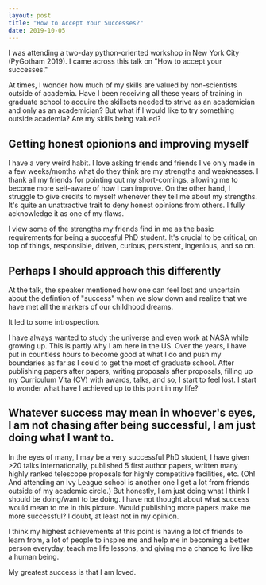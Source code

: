 ```yaml
---
layout: post
title: "How to Accept Your Successes?"
date: 2019-10-05
---
```


I was attending a two-day python-oriented workshop in New York City (PyGotham 2019). I came across this talk on "How to accept your successes."

At times, I wonder how much of my skills are valued by non-scientists outside of academia. Have I been receiving all these years of training in graduate school to acquire the skillsets needed to strive as an academician and only as an academician? But what if I would like to try something outside academia? Are my skills being valued? 

## Getting honest opionions and improving myself
I have a very weird habit. I love asking friends and friends I've only made in a few weeks/months what do they think are my strengths and weaknesses. I thank all my friends for pointing out my short-comings, allowing me to become more self-aware of how I can improve. On the other hand, I struggle to give credits to myself whenever they tell me about my strengths. It's quite an unattractive trait to deny honest opinions from others. I fully acknowledge it as one of my flaws. 

I view some of the strengths my friends find in me as the basic requirements for being a succesful PhD student. It's crucial to be critical, on top of things, responsible, driven, curious, persistent, ingenious, and so on. 

## Perhaps I should approach this differently
At the talk, the speaker mentioned how one can feel lost and uncertain about the defintion of "success" when we slow down and realize that we have met all the markers of our childhood dreams. 

It led to some introspection. 

I have always wanted to study the universe and even work at NASA while growing up. This is partly why I am here in the US. Over the years, I have put in countless hours to become good at what I do and push my boundaries as far as I could to get the most of graduate school. After publishing papers after papers, writing proposals after proposals, filling up my Curriculum Vita (CV) with awards, talks, and so, I start to feel lost. I start to wonder what have I achieved up to this point in my life? 

## Whatever success may mean in whoever's eyes, I am not chasing after being successful, I am just doing what I want to.
In the eyes of many, I may be a very successful PhD student, I have given >20 talks internationally, published 5 first author papers, written many highly ranked telescope proposals for highly competitive facilities, etc. (Oh! And attending an Ivy League school is another one I get a lot from friends outside of my academic circle.) But honestly, I am just doing what I think I should be doing/want to be doing. I have not thought about what success would mean to me in this picture. Would publishing more papers make me more successful? I doubt, at least not in my opinion. 

I think my highest achievements at this point is having a lot of friends to learn from, a lot of people to inspire me and help me in becoming a better person everyday, teach me life lessons, and giving me a chance to live like a human being. 

My greatest success is that I am loved.






